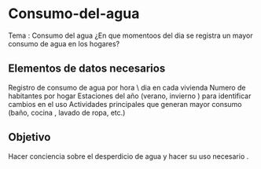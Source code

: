 # Consumo-del-agua
Tema : Consumo del agua ¿En que momentoos del dia se registra un mayor consumo de agua en los hogares?

## Elementos de datos necesarios

 Registro de consumo de agua por hora \ dia en cada vivienda
 Numero de habitantes por hogar 
 Estaciones del año  (verano, invierno ) para identificar cambios en el uso
 Actividades principales que generan mayor consumo (baño, cocina , lavado de ropa, etc.)

## Objetivo
Hacer conciencia sobre el desperdicio de agua y hacer su uso necesario .
